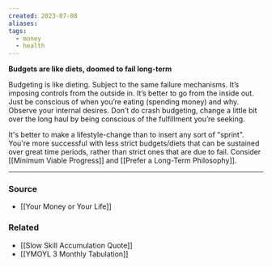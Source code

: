 ```yaml
---
created: 2023-07-08
aliases: 
tags:
  - money
  - health
---
```

**Budgets are like diets, doomed to fail long-term**

Budgeting is like dieting. Subject to the same failure mechanisms. It’s imposing controls from the outside in. It’s better to go from the inside out. Just be conscious of when you’re eating (spending money) and why. Observe your internal desires. Don’t do crash budgeting, change a little bit over the long haul by being conscious of the fulfillment you’re seeking.

It's better to make a lifestyle-change than to insert any sort of "sprint". You're more successful with less strict budgets/diets that can be sustained over great time periods, rather than strict ones that are due to fail. Consider [[Minimum Viable Progress]] and [[Prefer a Long-Term Philosophy]].

****
### Source
- [[Your Money or Your Life]]

### Related
- [[Slow Skill Accumulation Quote]] 
- [[YMOYL 3 Monthly Tabulation]]